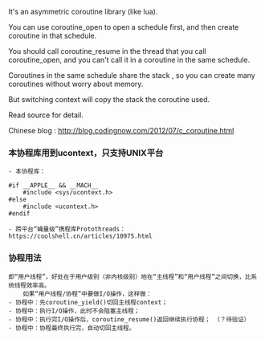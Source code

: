 It's an asymmetric coroutine library (like lua).

You can use coroutine_open to open a schedule first, and then create coroutine in that schedule. 

You should call coroutine_resume in the thread that you call coroutine_open, and you can't call it in a coroutine in the same schedule.

Coroutines in the same schedule share the stack , so you can create many coroutines without worry about memory.

But switching context will copy the stack the coroutine used.

Read source for detail.

Chinese blog : http://blog.codingnow.com/2012/07/c_coroutine.html

### 本协程库用到ucontext，只支持UNIX平台
	- 本协程库：
```
#if __APPLE__ && __MACH__
	#include <sys/ucontext.h>
#else 
	#include <ucontext.h>
#endif 
```
	- 跨平台“蝇量级”携程库Protothreads：https://coolshell.cn/articles/10975.html
### 协程用法
	即“用户线程”，好处在于用户级别（非内核级别）地在“主线程”和“用户线程”之间切换，比系统线程效率高。
        如果“用户线程/协程”中要做I/O操作，这样做：
	- 协程中：先coroutine_yield()切回主线程context；
	- 协程中：执行I/O操作，此时不会阻塞主线程；
	- 协程中：执行完I/O操作后，coroutine_resume()返回继续执行协程；	（？待验证）
	- 协程中：协程最终执行完，自动切回主线程。
